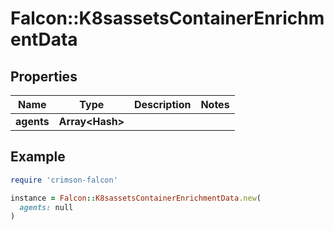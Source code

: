 # Falcon::K8sassetsContainerEnrichmentData

## Properties

| Name | Type | Description | Notes |
| ---- | ---- | ----------- | ----- |
| **agents** | **Array&lt;Hash&gt;** |  |  |

## Example

```ruby
require 'crimson-falcon'

instance = Falcon::K8sassetsContainerEnrichmentData.new(
  agents: null
)
```

